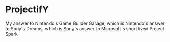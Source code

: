 # ProjectifY
My answer to Nintendo's Game Builder Garage, which is Nintendo's answer to Sony's Dreams, which is Sony's answer to Microsoft's short lived Project Spark
